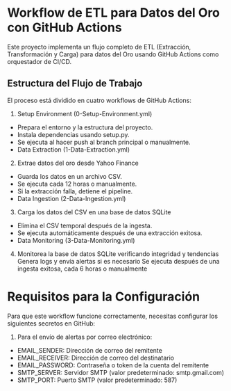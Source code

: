 # Workflow de ETL para Datos del Oro con GitHub Actions
Este proyecto implementa un flujo completo de ETL (Extracción, Transformación y Carga) para datos del Oro usando GitHub Actions como orquestador de CI/CD.

## Estructura del Flujo de Trabajo
El proceso está dividido en cuatro workflows de GitHub Actions:

1. Setup Environment (0-Setup-Environment.yml)
- Prepara el entorno y la estructura del proyecto.
- Instala dependencias usando setup.py.
- Se ejecuta al hacer push al branch principal o manualmente.
- Data Extraction (1-Data-Extraction.yml)

2. Extrae datos del oro desde Yahoo Finance
- Guarda los datos en un archivo CSV.
- Se ejecuta cada 12 horas o manualmente.
- Si la extracción falla, detiene el pipeline.
- Data Ingestion (2-Data-Ingestion.yml)

3. Carga los datos del CSV en una base de datos SQLite
- Elimina el CSV temporal después de la ingesta.
- Se ejecuta automáticamente después de una extracción exitosa.
- Data Monitoring (3-Data-Monitoring.yml)

4. Monitorea la base de datos SQLite verificando integridad y tendencias
Genera logs y envía alertas si es necesario
Se ejecuta después de una ingesta exitosa, cada 6 horas o manualmente

# Requisitos para la Configuración
Para que este workflow funcione correctamente, necesitas configurar los siguientes secretos en GitHub:

1. Para el envío de alertas por correo electrónico:
- EMAIL_SENDER: Dirección de correo del remitente
- EMAIL_RECEIVER: Dirección de correo del destinatario
- EMAIL_PASSWORD: Contraseña o token de la cuenta del remitente
- SMTP_SERVER: Servidor SMTP (valor predeterminado: smtp.gmail.com)
- SMTP_PORT: Puerto SMTP (valor predeterminado: 587)
